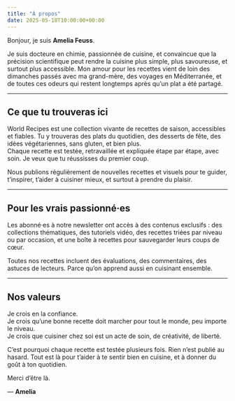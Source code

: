 ```yaml
---
title: "À propos"
date: 2025-05-18T10:00:00+00:00
---
```


Bonjour, je suis **Amelia Feuss**.

Je suis docteure en chimie, passionnée de cuisine, et convaincue que la précision scientifique peut rendre la cuisine plus simple, plus savoureuse, et surtout plus accessible. Mon amour pour les recettes vient de loin des dimanches passés avec ma grand-mère, des voyages en Méditerranée, et de toutes ces odeurs qui restent longtemps après qu’un plat a été partagé.

---

## Ce que tu trouveras ici

World Recipes est une collection vivante de recettes de saison, accessibles et fiables. Tu y trouveras des plats du quotidien, des desserts de fête, des idées végétariennes, sans gluten, et bien plus.  
Chaque recette est testée, retravaillée et expliquée étape par étape, avec soin. Je veux que tu réussisses du premier coup.

Nous publions régulièrement de nouvelles recettes et visuels pour te guider, t’inspirer, t’aider à cuisiner mieux, et surtout à prendre du plaisir.

---

## Pour les vrais passionné·es

Les abonné·es à notre newsletter ont accès à des contenus exclusifs : des collections thématiques, des tutoriels vidéo, des recettes triées par niveau ou par occasion, et une boîte à recettes pour sauvegarder leurs coups de cœur.  

Toutes nos recettes incluent des évaluations, des commentaires, des astuces de lecteurs. Parce qu’on apprend aussi en cuisinant ensemble.

---

## Nos valeurs

Je crois en la confiance.  
Je crois qu’une bonne recette doit marcher pour tout le monde, peu importe le niveau.  
Je crois que cuisiner chez soi est un acte de soin, de créativité, de liberté.

C’est pourquoi chaque recette est testée plusieurs fois. Rien n’est publié au hasard. Tout est là pour t’aider à te sentir bien en cuisine, et à donner du goût à ton quotidien.

Merci d’être là.

— **Amelia**

